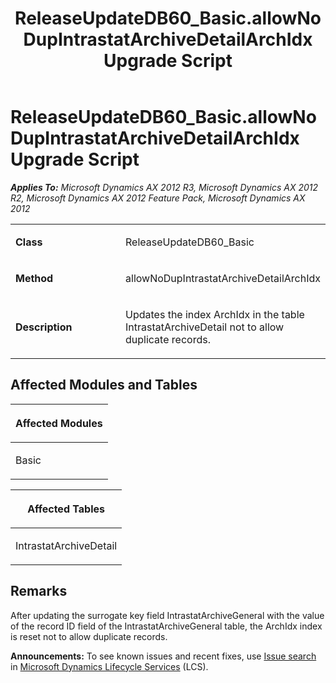 ﻿---
title: ReleaseUpdateDB60_Basic.allowNoDupIntrastatArchiveDetailArchIdx Upgrade Script
TOCTitle: ReleaseUpdateDB60_Basic.allowNoDupIntrastatArchiveDetailArchIdx Upgrade Script
ms:assetid: edc89361-6881-2c23-99e9-4f9623337f8f
ms:mtpsurl: https://msdn.microsoft.com/en-us/library/JJ719974(v=AX.60)
ms:contentKeyID: 49712046
ms.date: 05/18/2015
mtps_version: v=AX.60
---

# ReleaseUpdateDB60\_Basic.allowNoDupIntrastatArchiveDetailArchIdx Upgrade Script 


_**Applies To:** Microsoft Dynamics AX 2012 R3, Microsoft Dynamics AX 2012 R2, Microsoft Dynamics AX 2012 Feature Pack, Microsoft Dynamics AX 2012_

<table>
<colgroup>
<col style="width: 50%" />
<col style="width: 50%" />
</colgroup>
<tbody>
<tr class="odd">
<td><p><strong>Class</strong></p></td>
<td><p>ReleaseUpdateDB60_Basic</p></td>
</tr>
<tr class="even">
<td><p><strong>Method</strong></p></td>
<td><p>allowNoDupIntrastatArchiveDetailArchIdx</p></td>
</tr>
<tr class="odd">
<td><p><strong>Description</strong></p></td>
<td><p>Updates the index ArchIdx in the table IntrastatArchiveDetail not to allow duplicate records.</p></td>
</tr>
</tbody>
</table>


## Affected Modules and Tables

<table>
<colgroup>
<col style="width: 100%" />
</colgroup>
<thead>
<tr class="header">
<th><p>Affected Modules</p></th>
</tr>
</thead>
<tbody>
<tr class="odd">
<td><p>Basic</p></td>
</tr>
</tbody>
</table>


<table>
<colgroup>
<col style="width: 100%" />
</colgroup>
<thead>
<tr class="header">
<th><p>Affected Tables</p></th>
</tr>
</thead>
<tbody>
<tr class="odd">
<td><p>IntrastatArchiveDetail</p></td>
</tr>
</tbody>
</table>


## Remarks

After updating the surrogate key field IntrastatArchiveGeneral with the value of the record ID field of the IntrastatArchiveGeneral table, the ArchIdx index is reset not to allow duplicate records.

  
**Announcements:** To see known issues and recent fixes, use [Issue search](http://go.microsoft.com/fwlink/?linkid=389258) in [Microsoft Dynamics Lifecycle Services](http://go.microsoft.com/fwlink/?linkid=306505) (LCS).

